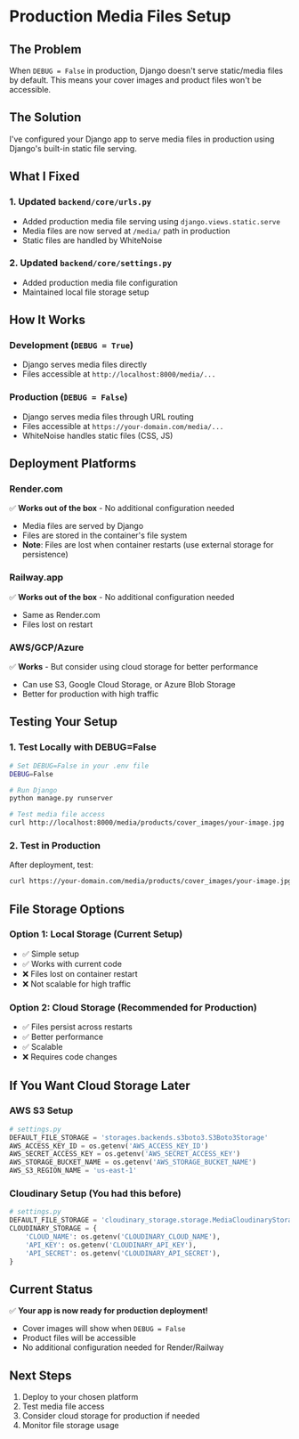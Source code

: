 # Production Media Files Setup

## The Problem
When `DEBUG = False` in production, Django doesn't serve static/media files by default. This means your cover images and product files won't be accessible.

## The Solution
I've configured your Django app to serve media files in production using Django's built-in static file serving.

## What I Fixed

### 1. Updated `backend/core/urls.py`
- Added production media file serving using `django.views.static.serve`
- Media files are now served at `/media/` path in production
- Static files are handled by WhiteNoise

### 2. Updated `backend/core/settings.py`
- Added production media file configuration
- Maintained local file storage setup

## How It Works

### Development (`DEBUG = True`)
- Django serves media files directly
- Files accessible at `http://localhost:8000/media/...`

### Production (`DEBUG = False`)
- Django serves media files through URL routing
- Files accessible at `https://your-domain.com/media/...`
- WhiteNoise handles static files (CSS, JS)

## Deployment Platforms

### Render.com
✅ **Works out of the box** - No additional configuration needed
- Media files are served by Django
- Files are stored in the container's file system
- **Note**: Files are lost when container restarts (use external storage for persistence)

### Railway.app
✅ **Works out of the box** - No additional configuration needed
- Same as Render.com
- Files lost on restart

### AWS/GCP/Azure
✅ **Works** - But consider using cloud storage for better performance
- Can use S3, Google Cloud Storage, or Azure Blob Storage
- Better for production with high traffic

## Testing Your Setup

### 1. Test Locally with DEBUG=False
```bash
# Set DEBUG=False in your .env file
DEBUG=False

# Run Django
python manage.py runserver

# Test media file access
curl http://localhost:8000/media/products/cover_images/your-image.jpg
```

### 2. Test in Production
After deployment, test:
```bash
curl https://your-domain.com/media/products/cover_images/your-image.jpg
```

## File Storage Options

### Option 1: Local Storage (Current Setup)
- ✅ Simple setup
- ✅ Works with current code
- ❌ Files lost on container restart
- ❌ Not scalable for high traffic

### Option 2: Cloud Storage (Recommended for Production)
- ✅ Files persist across restarts
- ✅ Better performance
- ✅ Scalable
- ❌ Requires code changes

## If You Want Cloud Storage Later

### AWS S3 Setup
```python
# settings.py
DEFAULT_FILE_STORAGE = 'storages.backends.s3boto3.S3Boto3Storage'
AWS_ACCESS_KEY_ID = os.getenv('AWS_ACCESS_KEY_ID')
AWS_SECRET_ACCESS_KEY = os.getenv('AWS_SECRET_ACCESS_KEY')
AWS_STORAGE_BUCKET_NAME = os.getenv('AWS_STORAGE_BUCKET_NAME')
AWS_S3_REGION_NAME = 'us-east-1'
```

### Cloudinary Setup (You had this before)
```python
# settings.py
DEFAULT_FILE_STORAGE = 'cloudinary_storage.storage.MediaCloudinaryStorage'
CLOUDINARY_STORAGE = {
    'CLOUD_NAME': os.getenv('CLOUDINARY_CLOUD_NAME'),
    'API_KEY': os.getenv('CLOUDINARY_API_KEY'),
    'API_SECRET': os.getenv('CLOUDINARY_API_SECRET'),
}
```

## Current Status
✅ **Your app is now ready for production deployment!**
- Cover images will show when `DEBUG = False`
- Product files will be accessible
- No additional configuration needed for Render/Railway

## Next Steps
1. Deploy to your chosen platform
2. Test media file access
3. Consider cloud storage for production if needed
4. Monitor file storage usage
